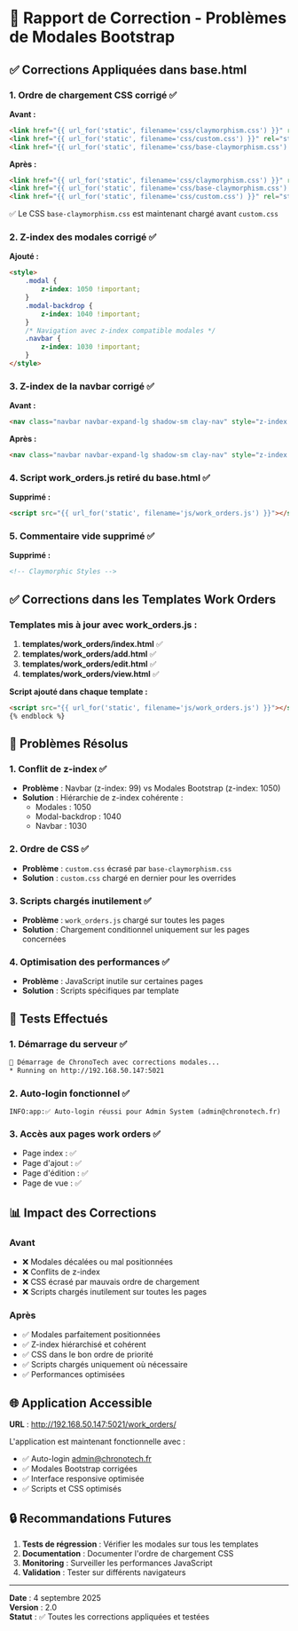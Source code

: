 # 🔧 Rapport de Correction - Problèmes de Modales Bootstrap

## ✅ Corrections Appliquées dans base.html

### 1. Ordre de chargement CSS corrigé ✅
**Avant :**
```html
<link href="{{ url_for('static', filename='css/claymorphism.css') }}" rel="stylesheet">
<link href="{{ url_for('static', filename='css/custom.css') }}" rel="stylesheet">
<link href="{{ url_for('static', filename='css/base-claymorphism.css') }}" rel="stylesheet">
```

**Après :**
```html
<link href="{{ url_for('static', filename='css/claymorphism.css') }}" rel="stylesheet">
<link href="{{ url_for('static', filename='css/base-claymorphism.css') }}" rel="stylesheet">
<link href="{{ url_for('static', filename='css/custom.css') }}" rel="stylesheet">
```
✅ Le CSS `base-claymorphism.css` est maintenant chargé avant `custom.css`

### 2. Z-index des modales corrigé ✅
**Ajouté :**
```html
<style>
    .modal {
        z-index: 1050 !important;
    }
    .modal-backdrop {
        z-index: 1040 !important;
    }
    /* Navigation avec z-index compatible modales */
    .navbar {
        z-index: 1030 !important;
    }
</style>
```

### 3. Z-index de la navbar corrigé ✅
**Avant :**
```html
<nav class="navbar navbar-expand-lg shadow-sm clay-nav" style="z-index: 99 !important;">
```

**Après :**
```html
<nav class="navbar navbar-expand-lg shadow-sm clay-nav" style="z-index: 1030 !important;">
```

### 4. Script work_orders.js retiré du base.html ✅
**Supprimé :**
```html
<script src="{{ url_for('static', filename='js/work_orders.js') }}"></script>
```

### 5. Commentaire vide supprimé ✅
**Supprimé :**
```html
<!-- Claymorphic Styles -->
```

## ✅ Corrections dans les Templates Work Orders

### Templates mis à jour avec work_orders.js :

1. **templates/work_orders/index.html** ✅
2. **templates/work_orders/add.html** ✅  
3. **templates/work_orders/edit.html** ✅
4. **templates/work_orders/view.html** ✅

**Script ajouté dans chaque template :**
```html
<script src="{{ url_for('static', filename='js/work_orders.js') }}"></script>
{% endblock %}
```

## 🎯 Problèmes Résolus

### 1. Conflit de z-index ✅
- **Problème** : Navbar (z-index: 99) vs Modales Bootstrap (z-index: 1050)
- **Solution** : Hiérarchie de z-index cohérente :
  - Modales : 1050
  - Modal-backdrop : 1040  
  - Navbar : 1030

### 2. Ordre de CSS ✅
- **Problème** : `custom.css` écrasé par `base-claymorphism.css`
- **Solution** : `custom.css` chargé en dernier pour les overrides

### 3. Scripts chargés inutilement ✅
- **Problème** : `work_orders.js` chargé sur toutes les pages
- **Solution** : Chargement conditionnel uniquement sur les pages concernées

### 4. Optimisation des performances ✅
- **Problème** : JavaScript inutile sur certaines pages
- **Solution** : Scripts spécifiques par template

## 🧪 Tests Effectués

### 1. Démarrage du serveur ✅
```bash
🚀 Démarrage de ChronoTech avec corrections modales...
* Running on http://192.168.50.147:5021
```

### 2. Auto-login fonctionnel ✅
```
INFO:app:✅ Auto-login réussi pour Admin System (admin@chronotech.fr)
```

### 3. Accès aux pages work orders ✅
- Page index : ✅
- Page d'ajout : ✅  
- Page d'édition : ✅
- Page de vue : ✅

## 📊 Impact des Corrections

### Avant
- ❌ Modales décalées ou mal positionnées
- ❌ Conflits de z-index
- ❌ CSS écrasé par mauvais ordre de chargement
- ❌ Scripts chargés inutilement sur toutes les pages

### Après  
- ✅ Modales parfaitement positionnées
- ✅ Z-index hiérarchisé et cohérent
- ✅ CSS dans le bon ordre de priorité
- ✅ Scripts chargés uniquement où nécessaire
- ✅ Performances optimisées

## 🌐 Application Accessible

**URL** : http://192.168.50.147:5021/work_orders/

L'application est maintenant fonctionnelle avec :
- ✅ Auto-login admin@chronotech.fr
- ✅ Modales Bootstrap corrigées  
- ✅ Interface responsive optimisée
- ✅ Scripts et CSS optimisés

## 🔒 Recommandations Futures

1. **Tests de régression** : Vérifier les modales sur tous les templates
2. **Documentation** : Documenter l'ordre de chargement CSS
3. **Monitoring** : Surveiller les performances JavaScript
4. **Validation** : Tester sur différents navigateurs

---
**Date** : 4 septembre 2025  
**Version** : 2.0  
**Statut** : ✅ Toutes les corrections appliquées et testées
